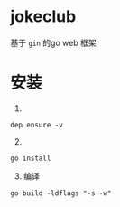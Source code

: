 # jokeclub

基于 `gin` 的go web 框架

# 安装

1.

```
dep ensure -v
```

2.

```
go install
```

3. 编译

```
go build -ldflags "-s -w"
```